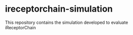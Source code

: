 # ireceptorchain-simulation
This repository contains the simulation developed to evaluate iReceptorChain
